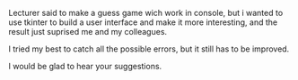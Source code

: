 
Lecturer said to make a guess game wich work in console, but i wanted to use tkinter to build a user interface and make it more interesting,
and the result just suprised me and my colleagues.

I tried my best to catch all the possible errors, but it still has to be improved.

I would be glad to hear your suggestions.

